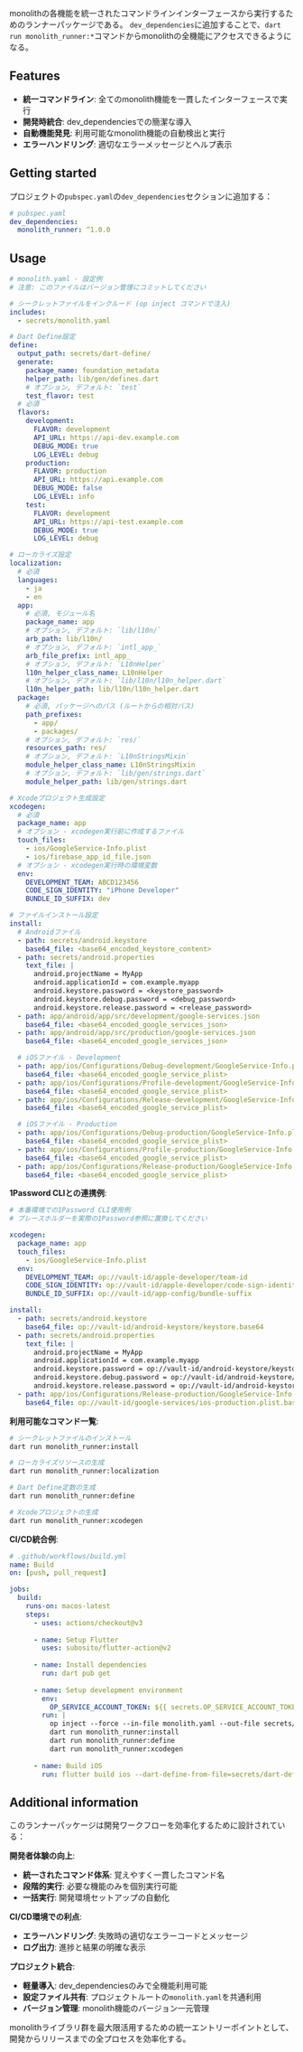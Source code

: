 monolithの各機能を統一されたコマンドラインインターフェースから実行するためのランナーパッケージである。
`dev_dependencies`に追加することで、`dart run monolith_runner:*`コマンドからmonolithの全機能にアクセスできるようになる。

## Features

* **統一コマンドライン**: 全てのmonolith機能を一貫したインターフェースで実行
* **開発時統合**: dev_dependenciesでの簡潔な導入
* **自動機能発見**: 利用可能なmonolith機能の自動検出と実行
* **エラーハンドリング**: 適切なエラーメッセージとヘルプ表示

## Getting started

プロジェクトの`pubspec.yaml`の`dev_dependencies`セクションに追加する：

```yaml
# pubspec.yaml
dev_dependencies:
  monolith_runner: ^1.0.0
```

## Usage

```yaml
# monolith.yaml - 設定例
# 注意: このファイルはバージョン管理にコミットしてください

# シークレットファイルをインクルード (op inject コマンドで注入)
includes:
  - secrets/monolith.yaml

# Dart Define設定
define:
  output_path: secrets/dart-define/
  generate:
    package_name: foundation_metadata
    helper_path: lib/gen/defines.dart
    # オプション, デフォルト: `test`
    test_flavor: test
  # 必須
  flavors:
    development:
      FLAVOR: development
      API_URL: https://api-dev.example.com
      DEBUG_MODE: true
      LOG_LEVEL: debug
    production:
      FLAVOR: production
      API_URL: https://api.example.com
      DEBUG_MODE: false
      LOG_LEVEL: info
    test:
      FLAVOR: development
      API_URL: https://api-test.example.com
      DEBUG_MODE: true
      LOG_LEVEL: debug

# ローカライズ設定
localization:
  # 必須
  languages:
    - ja
    - en
  app:
    # 必須, モジュール名
    package_name: app
    # オプション, デフォルト: `lib/l10n/`
    arb_path: lib/l10n/
    # オプション, デフォルト: `intl_app_`
    arb_file_prefix: intl_app_
    # オプション, デフォルト: `L10nHelper`
    l10n_helper_class_name: L10nHelper
    # オプション, デフォルト: `lib/l10n/l10n_helper.dart`
    l10n_helper_path: lib/l10n/l10n_helper.dart
  package:
    # 必須, パッケージへのパス (ルートからの相対パス)
    path_prefixes:
      - app/
      - packages/
    # オプション, デフォルト: `res/`
    resources_path: res/
    # オプション, デフォルト: `L10nStringsMixin`
    module_helper_class_name: L10nStringsMixin
    # オプション, デフォルト: `lib/gen/strings.dart`
    module_helper_path: lib/gen/strings.dart

# Xcodeプロジェクト生成設定
xcodegen:
  # 必須
  package_name: app
  # オプション - xcodegen実行前に作成するファイル
  touch_files:
    - ios/GoogleService-Info.plist
    - ios/firebase_app_id_file.json
  # オプション - xcodegen実行時の環境変数
  env:
    DEVELOPMENT_TEAM: ABCD123456
    CODE_SIGN_IDENTITY: "iPhone Developer"
    BUNDLE_ID_SUFFIX: dev

# ファイルインストール設定
install:
  # Androidファイル
  - path: secrets/android.keystore
    base64_file: <base64_encoded_keystore_content>
  - path: secrets/android.properties
    text_file: |
      android.projectName = MyApp
      android.applicationId = com.example.myapp
      android.keystore.password = <keystore_password>
      android.keystore.debug.password = <debug_password>
      android.keystore.release.password = <release_password>
  - path: app/android/app/src/development/google-services.json
    base64_file: <base64_encoded_google_services_json>
  - path: app/android/app/src/production/google-services.json
    base64_file: <base64_encoded_google_services_json>

  # iOSファイル - Development
  - path: app/ios/Configurations/Debug-development/GoogleService-Info.plist
    base64_file: <base64_encoded_google_service_plist>
  - path: app/ios/Configurations/Profile-development/GoogleService-Info.plist
    base64_file: <base64_encoded_google_service_plist>
  - path: app/ios/Configurations/Release-development/GoogleService-Info.plist
    base64_file: <base64_encoded_google_service_plist>

  # iOSファイル - Production
  - path: app/ios/Configurations/Debug-production/GoogleService-Info.plist
    base64_file: <base64_encoded_google_service_plist>
  - path: app/ios/Configurations/Profile-production/GoogleService-Info.plist
    base64_file: <base64_encoded_google_service_plist>
  - path: app/ios/Configurations/Release-production/GoogleService-Info.plist
    base64_file: <base64_encoded_google_service_plist>
```

**1Password CLIとの連携例**:
```yaml
# 本番環境での1Password CLI使用例
# プレースホルダーを実際の1Password参照に置換してください

xcodegen:
  package_name: app
  touch_files:
    - ios/GoogleService-Info.plist
  env:
    DEVELOPMENT_TEAM: op://vault-id/apple-developer/team-id
    CODE_SIGN_IDENTITY: op://vault-id/apple-developer/code-sign-identity
    BUNDLE_ID_SUFFIX: op://vault-id/app-config/bundle-suffix

install:
  - path: secrets/android.keystore
    base64_file: op://vault-id/android-keystore/keystore.base64
  - path: secrets/android.properties
    text_file: |
      android.projectName = MyApp
      android.applicationId = com.example.myapp
      android.keystore.password = op://vault-id/android-keystore/keystore-password
      android.keystore.debug.password = op://vault-id/android-keystore/debug-password
      android.keystore.release.password = op://vault-id/android-keystore/release-password
  - path: app/ios/Configurations/Release-production/GoogleService-Info.plist
    base64_file: op://vault-id/google-services/ios-production.plist.base64
```

**利用可能なコマンド一覧**:
```bash
# シークレットファイルのインストール
dart run monolith_runner:install

# ローカライズリソースの生成
dart run monolith_runner:localization

# Dart Define定数の生成
dart run monolith_runner:define

# Xcodeプロジェクトの生成
dart run monolith_runner:xcodegen
```

**CI/CD統合例**:
```yaml
# .github/workflows/build.yml
name: Build
on: [push, pull_request]

jobs:
  build:
    runs-on: macos-latest
    steps:
      - uses: actions/checkout@v3
      
      - name: Setup Flutter
        uses: subosito/flutter-action@v2
        
      - name: Install dependencies
        run: dart pub get
        
      - name: Setup development environment
        env:
          OP_SERVICE_ACCOUNT_TOKEN: ${{ secrets.OP_SERVICE_ACCOUNT_TOKEN }}
        run: |
          op inject --force --in-file monolith.yaml --out-file secrets/monolith.yaml
          dart run monolith_runner:install
          dart run monolith_runner:define
          dart run monolith_runner:xcodegen
          
      - name: Build iOS
        run: flutter build ios --dart-define-from-file=secrets/dart-define/production.json
```

## Additional information

このランナーパッケージは開発ワークフローを効率化するために設計されている：

**開発者体験の向上**:
- **統一されたコマンド体系**: 覚えやすく一貫したコマンド名
- **段階的実行**: 必要な機能のみを個別実行可能
- **一括実行**: 開発環境セットアップの自動化

**CI/CD環境での利点**:
- **エラーハンドリング**: 失敗時の適切なエラーコードとメッセージ
- **ログ出力**: 進捗と結果の明確な表示

**プロジェクト統合**:
- **軽量導入**: dev_dependenciesのみで全機能利用可能
- **設定ファイル共有**: プロジェクトルートの`monolith.yaml`を共通利用
- **バージョン管理**: monolith機能のバージョン一元管理

monolithライブラリ群を最大限活用するための統一エントリーポイントとして、
開発からリリースまでの全プロセスを効率化する。

